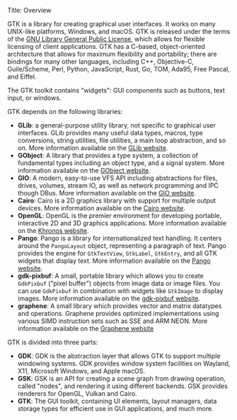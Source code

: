 Title: Overview

GTK is a library for creating graphical user interfaces. It works on many
UNIX-like platforms, Windows, and macOS. GTK is released under the terms of
the [GNU Library General Public License][gnu-lgpl], which allows for flexible
licensing of client applications. GTK has a C-based, object-oriented
architecture that allows for maximum flexibility and portability; there are
bindings for many other languages, including C++, Objective-C, Guile/Scheme, Perl,
Python, JavaScript, Rust, Go, TOM, Ada95, Free Pascal, and Eiffel.

The GTK toolkit contains "widgets": GUI components such as buttons, text
input, or windows.

GTK depends on the following libraries:

 - **GLib**: a general-purpose utility library, not specific to graphical
   user interfaces. GLib provides many useful data types, macros, type
   conversions, string utilities, file utilities, a main loop abstraction,
   and so on. More information available on the [GLib website][glib].
 - **GObject**: A library that provides a type system, a collection of
   fundamental types including an object type, and a signal system. More
   information available on the [GObject website][gobject].
 - **GIO**: A modern, easy-to-use VFS API including abstractions for files,
   drives, volumes, stream IO, as well as network programming and IPC though
   DBus. More information available on the [GIO website][gio].
 - **Cairo**: Cairo is a 2D graphics library with support for multiple
   output devices. More information available on the [Cairo website][cairo].
 - **OpenGL**: OpenGL is the premier environment for developing portable,
   interactive 2D and 3D graphics applications. More information available
   on the [Khronos website][opengl].
 - **Pango**: Pango is a library for internationalized text handling. It
   centers around the `PangoLayout` object, representing a paragraph of
   text.  Pango provides the engine for `GtkTextView`, `GtkLabel`,
   `GtkEntry`, and all GTK widgets that display text. More information
   available on the [Pango website][pango].
 - **gdk-pixbuf**: A small, portable library which allows you to create
   `GdkPixbuf` ("pixel buffer") objects from image data or image files. You
   can use `GdkPixbuf` in combination with widgets like `GtkImage` to
   display images. More information available on the
   [gdk-pixbuf website][gdkpixbuf].
 - **graphene**: A small library which provides vector and matrix
   datatypes and operations. Graphene provides optimized implementations
   using various SIMD instruction sets such as SSE and ARM NEON. More
   information available on the [Graphene website][graphene]

GTK is divided into three parts:

 - **GDK**: GDK is the abstraction layer that allows GTK to support multiple
   windowing systems. GDK provides window system facilities on Wayland, X11,
   Microsoft Windows, and Apple macOS.
 - **GSK**: GSK is an API for creating a scene graph from drawing operation,
   called "nodes", and rendering it using different backends. GSK provides
   renderers for OpenGL, Vulkan and Cairo.
 - **GTK**: The GUI toolkit, containing UI elements, layout managers, data
   storage types for efficient use in GUI applications, and much more.

[gnu-lgpl]: https://www.gnu.org/licenses/old-licenses/lgpl-2.1.en.html
[glib]: https://developer.gnome.org/glib/stable/
[gobject]: https://developer.gnome.org/gobject/stable/
[gio]: https://developer.gnome.org/gio/stable/
[cairo]: https://www.cairographics.org/manual/
[opengl]: https://www.opengl.org/about/
[pango]: https://pango.gnome.org/
[gdkpixbuf]: https://developer.gnome.org/gdk-pixbuf/stable/
[graphene]: https://ebassi.github.io/graphene/
